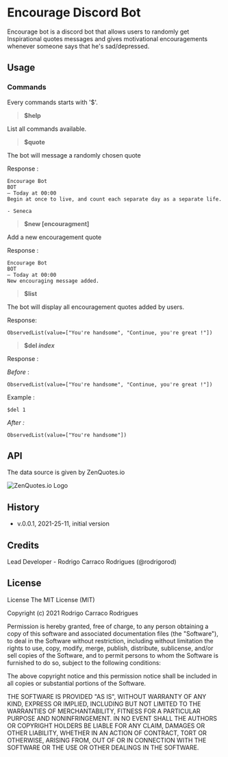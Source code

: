 # Encourage Discord Bot

Encourage bot is a discord bot that allows users to randomly get Inspirational quotes messages and gives motivational encouragements whenever someone says that he's sad/depressed.

## Usage

### Commands

Every commands starts with '$'.

> **\$help**

List all commands available.

> **\$quote**

The bot will message a randomly chosen quote

Response :

```
Encourage Bot
BOT
— Today at 00:00
Begin at once to live, and count each separate day as a separate life.

- Seneca
```

> **\$new [encouragment]**

Add a new encouragement quote

Response :

```
Encourage Bot
BOT
— Today at 00:00
New encouraging message added.
```

> **\$list**

The bot will display all encouragement quotes added by users.

Response:

```
ObservedList(value=["You're handsome", "Continue, you're great !"])
```

> **\$del _index_**

Response :

*Before* :

```
ObservedList(value=["You're handsome", "Continue, you're great !"])
```

Example :

```
$del 1
```

*After :*

```
ObservedList(value=["You're handsome"])
```

## API

The data source is given by ZenQuotes.io

![ZenQuotes.io Logo](https://zenquotes.io/img/zen-quotes-icon-180.png)

## History

- v.0.0.1, 2021-25-11, initial version

## Credits

Lead Developer - Rodrigo Carraco Rodrigues (@rodrigorod)

## License

License
The MIT License (MIT)

Copyright (c) 2021 Rodrigo Carraco Rodrigues

Permission is hereby granted, free of charge, to any person obtaining a copy of this software and associated documentation files (the "Software"), to deal in the Software without restriction, including without limitation the rights to use, copy, modify, merge, publish, distribute, sublicense, and/or sell copies of the Software, and to permit persons to whom the Software is furnished to do so, subject to the following conditions:

The above copyright notice and this permission notice shall be included in all copies or substantial portions of the Software.

THE SOFTWARE IS PROVIDED "AS IS", WITHOUT WARRANTY OF ANY KIND, EXPRESS OR IMPLIED, INCLUDING BUT NOT LIMITED TO THE WARRANTIES OF MERCHANTABILITY, FITNESS FOR A PARTICULAR PURPOSE AND NONINFRINGEMENT. IN NO EVENT SHALL THE AUTHORS OR COPYRIGHT HOLDERS BE LIABLE FOR ANY CLAIM, DAMAGES OR OTHER LIABILITY, WHETHER IN AN ACTION OF CONTRACT, TORT OR OTHERWISE, ARISING FROM, OUT OF OR IN CONNECTION WITH THE SOFTWARE OR THE USE OR OTHER DEALINGS IN THE SOFTWARE.
